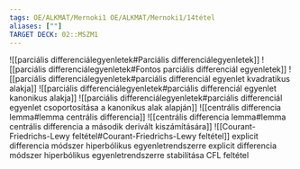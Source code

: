 ```yaml
---
tags: OE/ALKMAT/Mernoki1 OE/ALKMAT/Mernoki1/14tétel
aliases: [""]
TARGET DECK: 02::MSZM1
---
```

![[parciális differenciálegyenletek#Parciális differenciálegyenletek]]
![[parciális differenciálegyenletek#Fontos parciális differenciál egyenletek]]
![[parciális differenciálegyenletek#parciális differenciál egyenlet kvadratikus alakja]]
![[parciális differenciálegyenletek#parciális differenciál egyenlet kanonikus alakja]]
![[parciális differenciálegyenletek#parciális differenciál egyenlet csoportosítása a kanonikus alak alapján]]
![[centrális differencia lemma#lemma centrális differencia]]
![[centrális differencia lemma#lemma centrális differencia a második derivált kiszámítására]]
![[Courant-Friedrichs-Lewy feltétel#Courant-Friedrichs-Lewy feltétel]]
explicit differencia módszer hiperbólikus egyenletrendszerre
explicit differencia módszer hiperbólikus egyenletrendszerre stabilítása
CFL feltétel